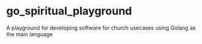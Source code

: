 # go_spiritual_playground
A playground for developing software for church usecases using Golang as the main language
